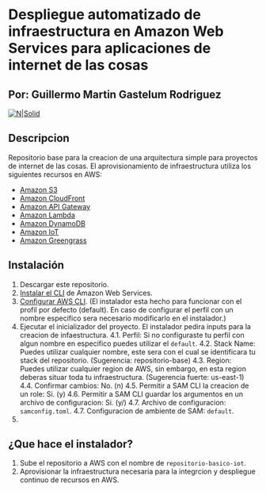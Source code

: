 # Despliegue automatizado de infraestructura en Amazon Web Services para aplicaciones de internet de las cosas
## Por: Guillermo Martin Gastelum Rodriguez

[![N|Solid](https://www.uag.mx/img/logoNegro.svg?u=9)]()
## Descripcion
Repositorio base para la creacion de una arquitectura simple para proyectos de internet de las cosas. El aprovisionamiento de infraestructura utiliza los siguientes recursos en AWS:
- [Amazon S3]
- [Amazon CloudFront]
- [Amazon API Gateway]
- [Amazon Lambda]
- [Amazon DynamoDB]
- [Amazon IoT]
- [Amazon Greengrass]

## Instalación

1. Descargar este repositorio.
2. [Instalar el CLI] de Amazon Web Services.
3. [Configurar AWS CLI]. (El instalador esta hecho para funcionar con el profil por defecto (default). En caso de configurar el perfil con un nombre especifico sera necesario modificarlo en el instalador.)
4. Ejecutar el inicializador del proyecto. El instalador pedira inputs para la creacion de infaestructura.
 4.1. Perfil: Si no configuraste tu perfil con algun nombre en especifico puedes utilizar el `default`.
 4.2. Stack Name: Puedes utilizar cualquier nombre, este sera con el cual se identificara tu stack del repositorio. (Sugerencia: repositorio-base)
 4.3. Region: Puedes utilizar cualquier region de AWS, sin embargo, en esta region deberas situar toda tu infraestructura. (Sugerencia fuerte: us-east-1)
 4.4. Confirmar cambios: No. (n)
 4.5. Permitir a SAM CLI la creacion de un role: Si. (y)
 4.6. Permitir a SAM CLI guardar los argumentos en un archivo de configuracion: Si. (y/)
 4.7. Archivo de configuracion: `samconfig.toml`.
 4.7. Configuracion de ambiente de SAM: `default`.
5. 

## ¿Que hace el instalador?
1. Sube el repositorio a AWS con el nombre de `repositorio-basico-iot`.
2. Aprovisionar la infraestructura necesaria para la integrcion y despliegue continuo de recursos en AWS.

[Amazon S3]: <https://aws.amazon.com/s3/>
[Amazon CloudFront]: <https://aws.amazon.com/cloudfront/>
[Amazon API Gateway]: <https://aws.amazon.com/api-gateway/>
[Amazon Lambda]: <https://aws.amazon.com/lambda/>
[Amazon DynamoDB]: <https://aws.amazon.com/dynamodb/>
[Amazon IoT]: <https://aws.amazon.com/iot-core/?nc=sn&loc=2&dn=3>
[Amazon Greengrass]: <https://aws.amazon.com/greengrass/?nc=sn&loc=2&dn=2>
[Instalar el CLI]: <https://docs.aws.amazon.com/cli/latest/userguide/install-cliv2.html>
[Configurar AWS CLI]: <https://docs.aws.amazon.com/cli/latest/userguide/cli-configure-quickstart.html>
